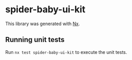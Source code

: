 # spider-baby-ui-kit

This library was generated with [Nx](https://nx.dev).

## Running unit tests

Run `nx test spider-baby-ui-kit` to execute the unit tests.
